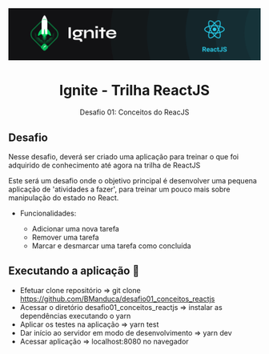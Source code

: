 <img alt="ignite-reactjs" title="ignite-reactjs" src=".github/cover-reactjs.png">

<h1 align="center">
  Ignite - Trilha ReactJS
</h2>

<p align="center">
  Desafio 01: Conceitos do ReacJS
</p>

## Desafio

Nesse desafio, deverá ser criado uma aplicação para treinar o que foi adquirido de conhecimento até agora na trilha de ReactJS

Este será um desafio onde o objetivo principal é desenvolver uma pequena aplicação de 'atividades a fazer', para treinar um pouco mais sobre manipulação do estado no React.

- Funcionalidades:

	- Adicionar uma nova tarefa
	- Remover uma tarefa
	- Marcar e desmarcar uma tarefa como concluída

## Executando a aplicação 🚀

- Efetuar clone repositório => git clone https://github.com/BManduca/desafio01_conceitos_reactjs
- Acessar o diretório desafio01_conceitos_reactjs => instalar as dependências executando o yarn
- Aplicar os testes na aplicação => yarn test
- Dar início ao servidor em modo de desenvolvimento => yarn dev
- Acessar aplicação => localhost:8080 no navegador